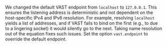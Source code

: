 We changed the default VAST endpoint from `localhost` to `127.0.0.1`. This
ensures the listening address is deterministic and not dependent on the
host-specific IPv4 and IPv6 resolution. For example, resolving `localhost`
yields a list of addresses, and if VAST fails to bind on the first (e.g., to due
to a lingering socket) it would silently go to the next. Taking name resolution
out of the equation fixes such issues. Set the option `vast.endpoint` to
override the default endpoint.

